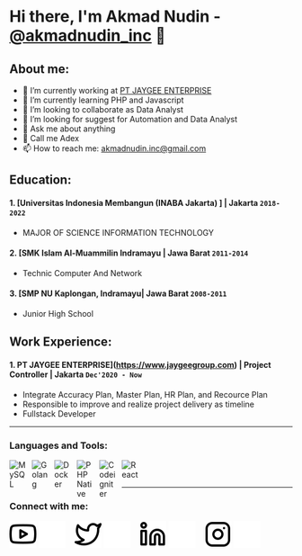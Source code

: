 # Hi there, I'm Akmad Nudin - [@akmadnudin_inc](https://instagram.com/akmadnudin_inc) 👋
## About me:
- 🔭 I’m currently working at [PT JAYGEE ENTERPRISE](https://www.jaygeegroup.com)
- 🌱 I’m currently learning PHP and Javascript
- 👯 I’m looking to collaborate as Data Analyst
- 🤔 I’m looking for suggest for Automation and Data Analyst
- 💬 Ask me about anything
- 💬 Call me Adex
- 📫 How to reach me: akmadnudin.inc@gmail.com

## Education:

#### 1. [Universitas Indonesia Membangun (INABA Jakarta) ] |  Jakarta `2018-2022`
   - MAJOR OF SCIENCE INFORMATION TECHNOLOGY
 #### 2. [SMK Islam Al-Muammilin Indramayu | Jawa Barat `2011-2014`
   - Technic Computer And Network
 #### 3. [SMP NU Kaplongan, Indramayu| Jawa Barat `2008-2011`
   - Junior High School

## Work Experience:
#### 1. PT JAYGEE ENTERPRISE](https://www.jaygeegroup.com) | Project Controller | Jakarta `Dec'2020 - Now`
   - Integrate Accuracy Plan, Master Plan, HR Plan, and Recource Plan
   - Responsible to improve and realize project delivery as timeline
   - Fullstack Developer

---

### Languages and Tools:

[<img align="left" alt="MySQL" width="30px" src="https://portal7.isoide.co.id/assets/SynologyDrive/images/adex/mysql.png" style="padding-right:10px;" />][webdev]
[<img align="left" alt="Golang" width="30px" src="https://portal7.isoide.co.id/assets/SynologyDrive/images/adex/go.png" style="padding-right:10px;" />][webdev]
[<img align="left" alt="Docker" width="30px" src="https://portal7.isoide.co.id/assets/SynologyDrive/images/adex/docker.png" style="padding-right:10px;" />][webdev]
[<img align="left" alt="PHP Native" width="30px" src="https://portal7.isoide.co.id/assets/SynologyDrive/images/adex/php.png" style="padding-right:10px;" />][webdev]
[<img align="left" alt="Codeigniter" width="30px" src="https://portal7.isoide.co.id/assets/SynologyDrive/images/adex/codeigniter.png" style="padding-right:10px;" />][webdev]
[<img align="left" alt="React" width="30px" src="https://portal7.isoide.co.id/assets/SynologyDrive/images/adex/react.png" style="padding-right:10px;" />][webdev]
<br />
<br />

---
### Connect with me:

[![website](./img/youtube-light.svg)](https://www.youtube.com/c/akmadnudininc#gh-light-mode-only)
[![website](./img/youtube-dark.svg)](https://www.youtube.com/c/akmadnudininc#gh-dark-mode-only)
&nbsp;&nbsp;
[![website](./img/twitter-light.svg)](https://twitter.com/#gh-light-mode-only)
[![website](./img/twitter-dark.svg)](https://twitter.com/#gh-dark-mode-only)
&nbsp;&nbsp;
[![website](./img/linkedin-light.svg)](https://www.linkedin.com/in/akmadnudin#gh-light-mode-only)
[![website](./img/linkedin-dark.svg)](https://www.linkedin.com/in/akmadnudin#gh-dark-mode-only)
&nbsp;&nbsp;
[![website](./img/instagram-light.svg)](https://instagram.com/akmadnudin_inc#gh-light-mode-only)
[![website](./img/instagram-dark.svg)](https://instagram.com/akmadnudin_inc#gh-dark-mode-only)



[webdev]: https://github.com/adex-dev/akmadnudin
